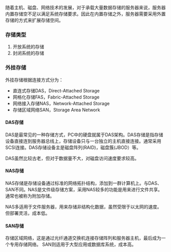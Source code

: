 随着主机、磁盘、网络技术的发展，对于承载大量数据存储的服务器来说，服务器内置存储空不足以满足系统存储要求。因此在内置存储之外，服务器需要采用外置存储的方式来扩展存储空间。

### 存储类型
1. 开放系统的存储
2. 封闭系统的存储

### 外挂存储
外挂存储根据连接方式分为：
* 直连式存储DAS，Direct-Attached Storage
* 网格化存储FAS，Fabric-Attached Storage
* 网络接入存储NAS，Network-Attached Storage
* 存储区域网络SAN，Storage Area Network

#### DAS存储
DAS是最常见的一种存储方式，PC中的硬盘就属于DAS架构。DAS存储是指存储设备直接连到服务器总线上，存储设备只与一台独立的主机直接连接。通常采用SCSI连接。DAS存储设备主是磁盘阵列(RAID)，磁盘簇(JBOD）等。

DAS虽然比较古老，但对于数据量不大，对磁盘访问速度要求较高。

#### NAS存储
NAS存储是存储设备通过标准的网络拓扑结构，添加到一群计算机上。与DAS、SAN不同。NAS是文件级存储方案，采用NAS较多的功能是用来进行文件共享。通常也被称为附加存储。

NAS多适用于文件服务器，用来存储非结构化数据，虽然受限于以太网的速度。但部署灵活，成本低。

#### SAN存储
存储区域网络，这是通过光纤通道交换机连接存储阵列和服务器主机，最后成为一个专用存储网络。
SAN则适用于大型应用或数据库系统，成本高。